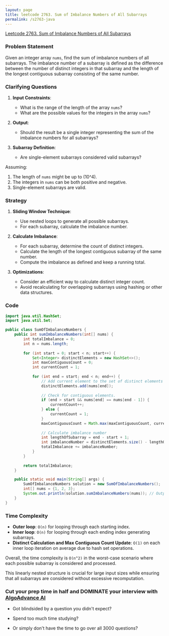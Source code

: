 ```yaml
---
layout: page
title: leetcode 2763. Sum of Imbalance Numbers of All Subarrays
permalink: /s2763-java
---
```

[Leetcode 2763. Sum of Imbalance Numbers of All Subarrays](https://algoadvance.github.io/algoadvance/l2763)
### Problem Statement

Given an integer array `nums`, find the sum of imbalance numbers of all subarrays. The imbalance number of a subarray is defined as the difference between the number of distinct integers in that subarray and the length of the longest contiguous subarray consisting of the same number.

### Clarifying Questions

1. **Input Constraints**:
   - What is the range of the length of the array `nums`?
   - What are the possible values for the integers in the array `nums`?

2. **Output**:
   - Should the result be a single integer representing the sum of the imbalance numbers for all subarrays?

3. **Subarray Definition**:
   - Are single-element subarrays considered valid subarrays?

Assuming:
1. The length of `nums` might be up to \(10^4\).
2. The integers in `nums` can be both positive and negative.
3. Single-element subarrays are valid.

### Strategy

1. **Sliding Window Technique**:
   - Use nested loops to generate all possible subarrays.
   - For each subarray, calculate the imbalance number.

2. **Calculate Imbalance**:
   - For each subarray, determine the count of distinct integers.
   - Calculate the length of the longest contiguous subarray of the same number.
   - Compute the imbalance as defined and keep a running total.

3. **Optimizations**:
   - Consider an efficient way to calculate distinct integer count.
   - Avoid recalculating for overlapping subarrays using hashing or other data structures.

### Code

```java
import java.util.HashSet;
import java.util.Set;

public class SumOfImbalanceNumbers {
    public int sumImbalanceNumbers(int[] nums) {
        int totalImbalance = 0;
        int n = nums.length;
        
        for (int start = 0; start < n; start++) {
            Set<Integer> distinctElements = new HashSet<>();
            int maxContiguousCount = 0;
            int currentCount = 1;
            
            for (int end = start; end < n; end++) {
                // Add current element to the set of distinct elements
                distinctElements.add(nums[end]);
                
                // Check for contiguous elements.
                if (end > start && nums[end] == nums[end - 1]) {
                    currentCount++;
                } else {
                    currentCount = 1;
                }
                maxContiguousCount = Math.max(maxContiguousCount, currentCount);
                
                // Calculate imbalance number
                int lengthOfSubarray = end - start + 1;
                int imbalanceNumber = distinctElements.size() - lengthOfSubarray;
                totalImbalance += imbalanceNumber;
            }
        }
        
        return totalImbalance;
    }

    public static void main(String[] args) {
        SumOfImbalanceNumbers solution = new SumOfImbalanceNumbers();
        int[] nums = {1, 2, 3};
        System.out.println(solution.sumImbalanceNumbers(nums)); // Output: -3
    }
}
```

### Time Complexity

- **Outer loop**: `O(n)` for looping through each starting index.
- **Inner loop**: `O(n)` for looping through each ending index generating subarrays.
- **Distinct Calculation and Max Contiguous Count Update**: `O(1)` on each inner loop iteration on average due to hash set operations.

Overall, the time complexity is `O(n^2)` in the worst-case scenario where each possible subarray is considered and processed.

This linearly nested structure is crucial for large input sizes while ensuring that all subarrays are considered without excessive recomputation.


### Cut your prep time in half and DOMINATE your interview with [AlgoAdvance AI](https://algoAdvance.com)

- Got blindsided by a question you didn't expect?

- Spend too much time studying?

- Or simply don't have the time to go over all 3000 questions?

